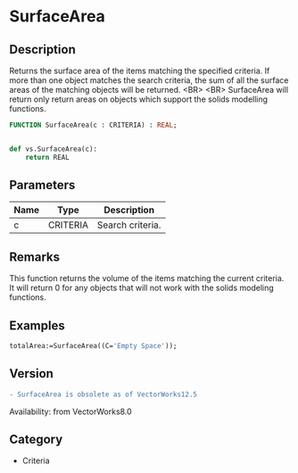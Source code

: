# SurfaceArea

## Description
Returns the surface area of the items matching the specified criteria. If more than one object matches the search criteria, the sum of all the surface areas of the matching objects will be returned. &lt;BR&gt;
&lt;BR&gt;
SurfaceArea will return only return areas on objects which support the solids modelling functions.

```pascal
FUNCTION SurfaceArea(c : CRITERIA) : REAL;
```

```python

def vs.SurfaceArea(c):
    return REAL
```

## Parameters
|Name|Type|Description|
|---|---|---|
|c|CRITERIA|Search criteria.|

## Remarks
This function returns the volume of the items matching the current criteria.  It will return 0 for any objects that will not work with the solids modeling functions.

## Examples
```pascal
totalArea:=SurfaceArea((C='Empty Space'));
```

## Version
```diff
- SurfaceArea is obsolete as of VectorWorks12.5
```

Availability: from VectorWorks8.0
## Category
* Criteria


